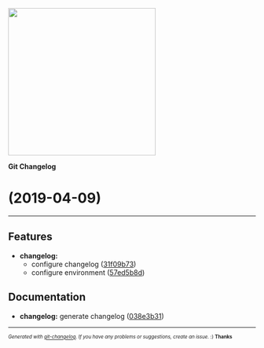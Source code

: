 <img width="300px" src="https://github.com/rafinskipg/git-changelog/raw/master/images/git-changelog-logo.png" />

__Git Changelog__

#  (2019-04-09)



---

## Features

- **changelog:**
  - configure changelog
  ([31f09b73](https://github.com/pawtwa/angular-test-facebook/commit/31f09b730acb491e672aa986603c7b85c5793e72))
  - configure environment
  ([57ed5b8d](https://github.com/pawtwa/angular-test-facebook/commit/57ed5b8d6b55c93357ada8536d7529aaf5ff1f8d))


## Documentation

- **changelog:** generate changelog
  ([038e3b31](https://github.com/pawtwa/angular-test-facebook/commit/038e3b3122d5dd9763871df38fa62005464a6a32))



---
<sub><sup>*Generated with [git-changelog](https://github.com/rafinskipg/git-changelog). If you have any problems or suggestions, create an issue.* :) **Thanks** </sub></sup>